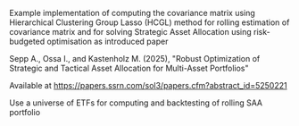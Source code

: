 Example implementation of computing the covariance matrix using Hierarchical Clustering Group Lasso (HCGL) method
for rolling estimation of covariance matrix and for solving Strategic Asset Allocation
using risk-budgeted optimisation as introduced paper

Sepp A., Ossa I., and Kastenholz M. (2025), "Robust Optimization of Strategic and Tactical Asset Allocation for Multi-Asset Portfolios"

Available at https://papers.ssrn.com/sol3/papers.cfm?abstract_id=5250221

Use a universe of ETFs for computing and backtesting of rolling SAA portfolio

